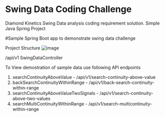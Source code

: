# Swing Data Coding Challenge
 Diamond Kinetics Swing Data analysis coding requirement solution. Simple Java Spring Project


#Sample Spring Boot app to demonstrate swing data challenge

Project Structure
![image](https://user-images.githubusercontent.com/9819057/115941746-bc76dc80-a474-11eb-807d-097532cd7d02.png)


/api/v1
SwingDataController

To View demostration of sample data use following API endpoints
1) searchContinuityAboveValue - /api/v1/search-continuity-above-value
2) backSearchContinuityWithinRange - /api/v1/back-search-continuity-within-range
3) searchContinuityAboveValueTwoSignals - /api/v1/search-continuity-above-two-values
4) searchMultiContinuityWithinRange - /api/v1/search-multicontinuity-within-range
